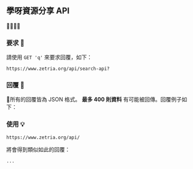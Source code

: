 
## 學呀資源分享 API  
💛💚💙💜  

  
### 要求 🙏
請使用 `` GET 'q' `` 來要求回覆，如下：  

``https://www.zetria.org/api/search-api?``  

### 回覆 📃
👀所有的回覆皆為 JSON 格式。 **最多 400 則資料** 有可能被回傳。回覆例子如下：  



### 使用 💡
    
``https://www.zetria.org/api/``  
  
將會得到類似如此的回覆：  
```
...
```
